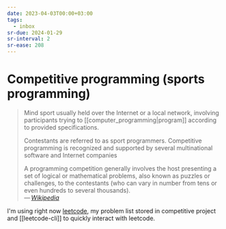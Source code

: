 ```yaml
---
date: 2023-04-03T00:00+03:00
tags:
  - inbox
sr-due: 2024-01-29
sr-interval: 2
sr-ease: 208
---
```


# Competitive programming (sports programming)

> Mind sport usually held over the Internet or a local network, involving
> participants trying to [[computer_programming|program]] according to provided
> specifications.
>
> Contestants are referred to as sport programmers. Competitive programming is
> recognized and supported by several multinational software and Internet
> companies
>
> A programming competition generally involves the host presenting a set of
> logical or mathematical problems, also known as puzzles or challenges, to the
> contestants (who can vary in number from tens or even hundreds to several
> thousands).\
> — <cite>[Wikipedia](https://en.wikipedia.org/wiki/Competitive_programming)</cite>

I'm using right now [leetcode](https://leetcode.com/), my problem list stored in
competitive project and [[leetcode-cli]] to quickly interact with leetcode.
